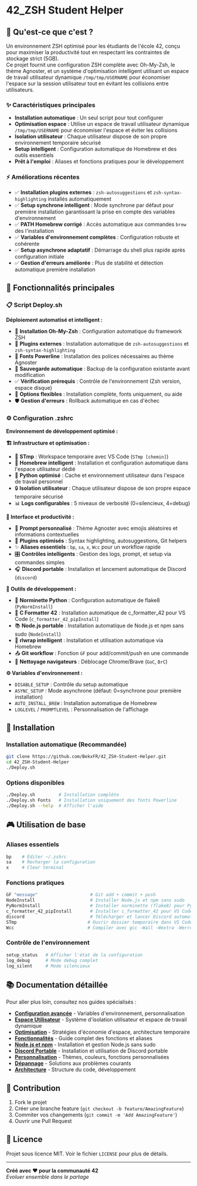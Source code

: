 # 42_ZSH Student Helper

## 🎯 Qu'est-ce que c'est ?

Un environnement ZSH optimisé pour les étudiants de l'école 42, conçu pour maximiser la productivité tout en respectant les contraintes de stockage strict (5GB).  
Ce projet fournit une configuration ZSH complète avec Oh-My-Zsh, le thème Agnoster, et un système d'optimisation intelligent utilisant un espace de travail utilisateur dynamique `/tmp/tmp/USERNAME` pour économiser l'espace sur la session utilisateur tout en évitant les collisions entre utilisateurs.

### ✨ Caractéristiques principales

- **Installation automatique** : Un seul script pour tout configurer
- **Optimisation espace** : Utilise un espace de travail utilisateur dynamique `/tmp/tmp/USERNAME` pour économiser l'espace et éviter les collisions
- **Isolation utilisateur** : Chaque utilisateur dispose de son propre environnement temporaire sécurisé
- **Setup intelligent** : Configuration automatique de Homebrew et des outils essentiels
- **Prêt à l'emploi** : Aliases et fonctions pratiques pour le développement

### ⚡ Améliorations récentes

- ✅ **Installation plugins externes** : `zsh-autosuggestions` et `zsh-syntax-highlighting` installés automatiquement
- ✅ **Setup synchrone intelligent** : Mode synchrone par défaut pour première installation garantissant la prise en compte des variables d'environnement
- ✅ **PATH Homebrew corrigé** : Accès automatique aux commandes `brew` dès l'installation
- ✅ **Variables d'environnement complètes** : Configuration robuste et cohérente
- ✅ **Setup asynchrone adaptatif** : Démarrage du shell plus rapide après configuration initiale
- ✅ **Gestion d'erreurs améliorée** : Plus de stabilité et détection automatique première installation

## 📑 Fonctionnalités principales

### 📋 Script Deploy.sh

**Déploiement automatisé et intelligent :**

- 🔧 **Installation Oh-My-Zsh** : Configuration automatique du framework ZSH
- 🔌 **Plugins externes** : Installation automatique de `zsh-autosuggestions` et `zsh-syntax-highlighting`
- 🎨 **Fonts Powerline** : Installation des polices nécessaires au thème Agnoster
- 💾 **Sauvegarde automatique** : Backup de la configuration existante avant modification
- ✅ **Vérification prérequis** : Contrôle de l'environnement (Zsh version, espace disque)
- 🔄 **Options flexibles** : Installation complète, fonts uniquement, ou aide
- 🛡️ **Gestion d'erreurs** : Rollback automatique en cas d'échec

### ⚙️ Configuration .zshrc

**Environnement de développement optimisé :**

**🏗️ Infrastructure et optimisation :**

- 📁 **STmp** : Workspace temporaire avec VS Code (`STmp [chemin]`)
- 🍺 **Homebrew intelligent** : Installation et configuration automatique dans l'espace utilisateur dédié
- 🐍 **Python optimisé** : Cache et environnement utilisateur dans l'espace de travail personnel
- 🔒 **Isolation utilisateur** : Chaque utilisateur dispose de son propre espace temporaire sécurisé
- 📊 **Logs configurables** : 5 niveaux de verbosité (0=silencieux, 4=debug)

**🎨 Interface et productivité :**

- 🌈 **Prompt personnalisé** : Thème Agnoster avec emojis aléatoires et informations contextuelles
- 🔌 **Plugins optimisés** : Syntax highlighting, autosuggestions, Git helpers
- ✨ **Aliases essentiels** : `bp`, `sa`, `x`, `Wcc` pour un workflow rapide
- 🎛️ **Contrôles intelligents** : Gestion des logs, prompt, et setup via commandes simples
- 🎧 **Discord portable** : Installation et lancement automatique de Discord (`discord`)

**🔧 Outils de développement :**

- 📏 **Norminette Python** : Configuration automatique de flake8 (`PyNormInstall`)
- 🎨 **C Formatter 42** : Installation automatique de c_formatter_42 pour VS Code (`c_formatter_42_pipInstall`)
- 📚 **Node.js portable** : Installation automatique de Node.js et npm sans sudo (`NodeInstall`)
- 🔄 **rlwrap intelligent** : Installation et utilisation automatique via Homebrew
- 📤 **Git workflow** : Fonction `GF` pour add/commit/push en une commande
- 🧹 **Nettoyage navigateurs** : Déblocage Chrome/Brave (`GoC`, `BrC`)

**⚙️ Variables d'environnement :**

- `DISABLE_SETUP` : Contrôle du setup automatique
- `ASYNC_SETUP` : Mode asynchrone (défaut: 0=synchrone pour première installation)
- `AUTO_INSTALL_BREW` : Installation automatique de Homebrew
- `LOGLEVEL` / `PROMPTLEVEL` : Personnalisation de l'affichage

## 💾 Installation

### Installation automatique (Recommandée)

```bash
git clone https://github.com/BekxFR/42_ZSH-Student-Helper.git
cd 42_ZSH-Student-Helper
./Deploy.sh
```

### Options disponibles

```bash
./Deploy.sh         # Installation complète
./Deploy.sh Fonts   # Installation uniquement des fonts Powerline
./Deploy.sh --help  # Afficher l'aide
```

## 🎮 Utilisation de base

### Aliases essentiels

```bash
bp    # Éditer ~/.zshrc
sa    # Recharger la configuration
x     # Clear terminal
```

### Fonctions pratiques

```bash
GF "message"                    # Git add + commit + push
NodeInstall                     # Installer Node.js et npm sans sudo
PyNormInstall                   # Installer norminette (flake8) pour Python
c_formatter_42_pipInstall       # Installer c_formatter_42 pour VS Code 42 C-Format
discord                         # Télécharger et lancer Discord automatiquement
STmp                           # Ouvrir dossier temporaire dans VS Code
Wcc                            # Compiler avec gcc -Wall -Wextra -Werror
```

### Contrôle de l'environnement

```bash
setup_status   # Afficher l'état de la configuration
log_debug      # Mode debug complet
log_silent     # Mode silencieux
```

## 📚 Documentation détaillée

Pour aller plus loin, consultez nos guides spécialisés :

- **[Configuration avancée](docs/CONFIGURATION.md)** - Variables d'environnement, personnalisation
- **[Espace Utilisateur](docs/USER_WORKSPACE.md)** - Système d'isolation utilisateur et espace de travail dynamique
- **[Optimisation](docs/OPTIMIZATION.md)** - Stratégies d'économie d'espace, architecture temporaire
- **[Fonctionnalités](docs/FEATURES.md)** - Guide complet des fonctions et aliases
- **[Node.js et npm](docs/NODEJS.md)** - Installation et gestion Node.js sans sudo
- **[Discord Portable](docs/DISCORD.md)** - Installation et utilisation de Discord portable
- **[Personnalisation](docs/CUSTOMIZATION.md)** - Thèmes, couleurs, fonctions personnalisées
- **[Dépannage](docs/TROUBLESHOOTING.md)** - Solutions aux problèmes courants
- **[Architecture](docs/ARCHITECTURE.md)** - Structure du code, développement

## 🤝 Contribution

1. Fork le projet
2. Créer une branche feature (`git checkout -b feature/AmazingFeature`)
3. Commiter vos changements (`git commit -m 'Add AmazingFeature'`)
4. Ouvrir une Pull Request

## 📄 Licence

Projet sous licence MIT. Voir le fichier `LICENSE` pour plus de détails.

---

**Créé avec ❤️ pour la communauté 42**  
_Evoluer ensemble dans le partage_
